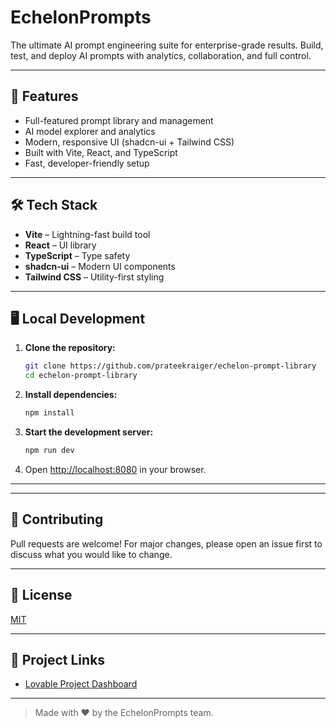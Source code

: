 # EchelonPrompts

The ultimate AI prompt engineering suite for enterprise-grade results. Build, test, and deploy AI prompts with analytics, collaboration, and full control.

---

## 🚀 Features

- Full-featured prompt library and management
- AI model explorer and analytics
- Modern, responsive UI (shadcn-ui + Tailwind CSS)
- Built with Vite, React, and TypeScript
- Fast, developer-friendly setup

---

## 🛠️ Tech Stack

- **Vite** – Lightning-fast build tool
- **React** – UI library
- **TypeScript** – Type safety
- **shadcn-ui** – Modern UI components
- **Tailwind CSS** – Utility-first styling

---

## 🖥️ Local Development

1. **Clone the repository:**
   ```sh
   git clone https://github.com/prateekraiger/echelon-prompt-library
   cd echelon-prompt-library
   ```
2. **Install dependencies:**
   ```sh
   npm install
   ```
3. **Start the development server:**
   ```sh
   npm run dev
   ```
4. Open [http://localhost:8080](http://localhost:8080) in your browser.

---

---

## 🤝 Contributing

Pull requests are welcome! For major changes, please open an issue first to discuss what you would like to change.

---

## 📄 License

[MIT](LICENSE)

---

## 📣 Project Links

- [Lovable Project Dashboard](https://lovable.dev/projects/83cd0e35-41b9-4de9-9398-aee1c9ef7b06)

---

> Made with ❤️ by the EchelonPrompts team.
